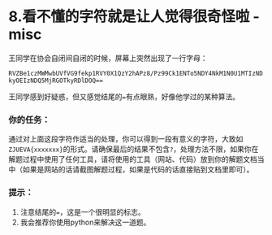 # 8.看不懂的字符就是让人觉得很奇怪啦 - misc

王同学在协会自闭间自闭的时候，屏幕上突然出现了一行字母：

`RVZBe1czMWMwbUVfVG9fekp1RVY0X1QzY2hAPz8/Pz99Ck1ENTo5NDY4NkM1N0U1MTIzNDkyOEIzNDQ5MjRGOTkyRDlDOQ==`

王同学感到好疑惑，但又感觉结尾的`=`有点眼熟，好像他学过的某种算法。

### 你的任务：

通过对上面这段字符作适当的处理，你可以得到一段有意义的字符，大致如`ZJUEVA{xxxxxxx}`的形式。请确保最后的结果不包含`?`，处理方法不限，如果你在解题过程中使用了任何工具，请将使用的工具（网站、代码）放到你的解题文档当中（如果是网站的话请截图解题过程，如果是代码的话直接贴到文档里即可）。

### 提示：

1. 注意结尾的`=`，这是一个很明显的标志。
2. 我会推荐你使用python来解决这一道题。